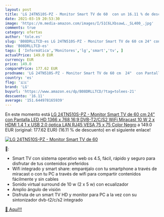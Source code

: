 ```yaml
---
layout: post
title: 'LG 24TN510S-PZ - Monitor Smart TV de 60  con un 16.11 % de descuento'
date: 2021-03-19 20:53:30
image: 'https://m.media-amazon.com/images/I/51C6LXbsawL._SL400_.jpg'
comments: true
category: ofertas
author: 'tole.es'
slug: 'B08DRLLTCD-es LG 24TN510S-PZ - Monitor Smart TV de 60 cm 24" con...'
sku: 'B08DRLLTCD-es'
tags: [ 'Informática','Monitores','lg','smart','tv', ]
actualPrice: 149.0 EUR
currency: EUR
price: 149.0
comparePrice: 177.62 EUR
prodname: 'LG 24TN510S-PZ - Monitor Smart TV de 60 cm  24"  con Pantalla LED HD  1366 x 768  16:9  DVB-T2/C/S2  WiFi  Miracast  10 W  2 x HDMI 1.4  1 x USB 2.0  óptica  LAN RJ45  VESA 75 x 75   Color Negro'
country: 'es'
flag: '🇪🇸'
brand: 'LG'
buyurl: 'https://www.amazon.es/dp/B08DRLLTCD/?tag=tolees-21'
descuento: '16.11'
average: '151.644978165939'
---
```


En este momento está [LG 24TN510S-PZ - Monitor Smart TV de 60 cm  24"  con Pantalla LED HD  1366 x 768  16:9  DVB-T2/C/S2  WiFi  Miracast  10 W  2 x HDMI 1.4  1 x USB 2.0  óptica  LAN RJ45  VESA 75 x 75   Color Negro](https://www.amazon.es/dp/B08DRLLTCD/?tag=tolees-21) a 149.0 EUR (original: 177.62 EUR) (16.11 %  de descuento) en el siguiente enlace!

[![LG 24TN510S-PZ - Monitor Smart TV de 60 ](https://m.media-amazon.com/images/I/51C6LXbsawL._SL400_.jpg)](https://www.amazon.es/dp/B08DRLLTCD/?tag=tolees-21)

🔎:

- Smart TV con sistema operativo web os 4.5, fácil, rápido y seguro para disfrutar de tus contenidos preferidos
- Wifi integrado y smart share: emparéjalo con tu smartphone a través de miracast o con tu PC a través de wifi para compartir contenidos fácilmente y sin cables
- Sonido virtual surround de 10 w (2 x 5 w) con ecualizador
- Amplio ángulo de visión
- Disfruta de un smart TV HD y monitor para PC a la vez con su sintonizador dvb-t2/c/s2 integrado

[🛒 Aquí!!!](https://www.amazon.es/dp/B08DRLLTCD/?tag=tolees-21)
